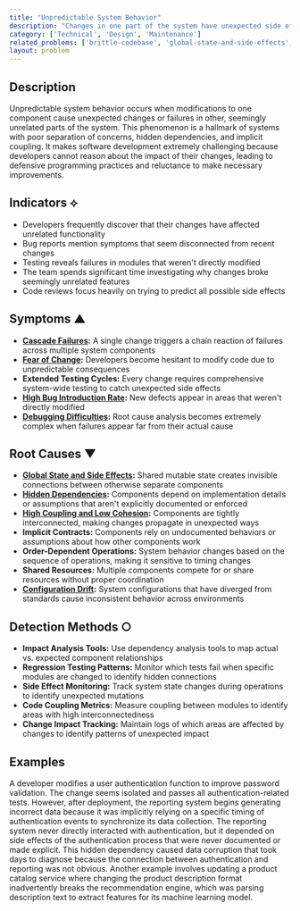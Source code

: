```yaml
---
title: "Unpredictable System Behavior"
description: "Changes in one part of the system have unexpected side effects in seemingly unrelated areas due to hidden dependencies."
category: ['Technical', 'Design', 'Maintenance']
related_problems: ['brittle-codebase', 'global-state-and-side-effects', 'high-coupling-low-cohesion', 'hidden-side-effects']
layout: problem
---
```


## Description

Unpredictable system behavior occurs when modifications to one component cause unexpected changes or failures in other, seemingly unrelated parts of the system. This phenomenon is a hallmark of systems with poor separation of concerns, hidden dependencies, and implicit coupling. It makes software development extremely challenging because developers cannot reason about the impact of their changes, leading to defensive programming practices and reluctance to make necessary improvements.

## Indicators ⟡
- Developers frequently discover that their changes have affected unrelated functionality
- Bug reports mention symptoms that seem disconnected from recent changes
- Testing reveals failures in modules that weren't directly modified
- The team spends significant time investigating why changes broke seemingly unrelated features
- Code reviews focus heavily on trying to predict all possible side effects

## Symptoms ▲
- **[Cascade Failures](cascade-failures.md):** A single change triggers a chain reaction of failures across multiple system components
- **[Fear of Change](fear-of-change.md):** Developers become hesitant to modify code due to unpredictable consequences
- **Extended Testing Cycles:** Every change requires comprehensive system-wide testing to catch unexpected side effects
- **[High Bug Introduction Rate](high-bug-introduction-rate.md):** New defects appear in areas that weren't directly modified
- **[Debugging Difficulties](debugging-difficulties.md):** Root cause analysis becomes extremely complex when failures appear far from their actual cause

## Root Causes ▼
- **[Global State and Side Effects](global-state-and-side-effects.md):** Shared mutable state creates invisible connections between otherwise separate components
- **[Hidden Dependencies](hidden-dependencies.md):** Components depend on implementation details or assumptions that aren't explicitly documented or enforced
- **[High Coupling and Low Cohesion](high-coupling-low-cohesion.md):** Components are tightly interconnected, making changes propagate in unexpected ways
- **Implicit Contracts:** Components rely on undocumented behaviors or assumptions about how other components work
- **Order-Dependent Operations:** System behavior changes based on the sequence of operations, making it sensitive to timing changes
- **Shared Resources:** Multiple components compete for or share resources without proper coordination
- **[Configuration Drift](configuration-drift.md):** System configurations that have diverged from standards cause inconsistent behavior across environments

## Detection Methods ○
- **Impact Analysis Tools:** Use dependency analysis tools to map actual vs. expected component relationships
- **Regression Testing Patterns:** Monitor which tests fail when specific modules are changed to identify hidden connections
- **Side Effect Monitoring:** Track system state changes during operations to identify unexpected mutations
- **Code Coupling Metrics:** Measure coupling between modules to identify areas with high interconnectedness
- **Change Impact Tracking:** Maintain logs of which areas are affected by changes to identify patterns of unexpected impact

## Examples

A developer modifies a user authentication function to improve password validation. The change seems isolated and passes all authentication-related tests. However, after deployment, the reporting system begins generating incorrect data because it was implicitly relying on a specific timing of authentication events to synchronize its data collection. The reporting system never directly interacted with authentication, but it depended on side effects of the authentication process that were never documented or made explicit. This hidden dependency caused data corruption that took days to diagnose because the connection between authentication and reporting was not obvious. Another example involves updating a product catalog service where changing the product description format inadvertently breaks the recommendation engine, which was parsing description text to extract features for its machine learning model.